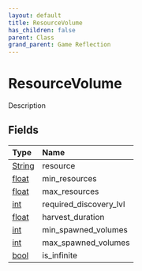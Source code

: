 ```yaml
---
layout: default
title: ResourceVolume
has_children: false
parent: Class
grand_parent: Game Reflection
---
```

# ResourceVolume
Description 

## Fields

| Type | Name |
|:----------|:--------------|
| [String](/riftbreaker-wiki/docs/game-reflection/components/string/) | resource |
| [float](/riftbreaker-wiki/docs/game-reflection/components/float/) | min_resources |
| [float](/riftbreaker-wiki/docs/game-reflection/components/float/) | max_resources |
| [int](/riftbreaker-wiki/docs/game-reflection/enums/int/) | required_discovery_lvl |
| [float](/riftbreaker-wiki/docs/game-reflection/components/float/) | harvest_duration |
| [int](/riftbreaker-wiki/docs/game-reflection/enums/int/) | min_spawned_volumes |
| [int](/riftbreaker-wiki/docs/game-reflection/enums/int/) | max_spawned_volumes |
| [bool](/riftbreaker-wiki/docs/game-reflection/components/bool/) | is_infinite |


